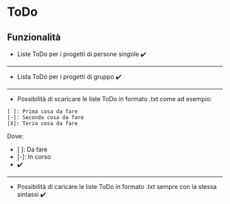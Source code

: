 # ToDo
## Funzionalità
- Liste ToDo per i progetti di persone singole :heavy_check_mark:
---
- Lista ToDo per i progetti di gruppo
:heavy_check_mark:
---
- Possibilità di scaricare le liste ToDo in formato .txt come ad esempio:
```
[ ]: Prima cosa da fare
[-]: Seconda cosa da fare
[X]: Terza cosa da fare
```
Dove:
- [ ]: Da fare
- [-]: In corso
- [X]: Fatto
:heavy_check_mark:
---
- Possibilità di caricare le liste ToDo in formato .txt sempre con la stessa sintassi :heavy_check_mark: